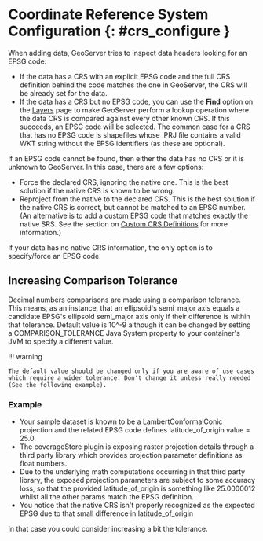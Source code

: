 # Coordinate Reference System Configuration {: #crs_configure }

When adding data, GeoServer tries to inspect data headers looking for an EPSG code:

-   If the data has a CRS with an explicit EPSG code and the full CRS definition behind the code matches the one in GeoServer, the CRS will be already set for the data.
-   If the data has a CRS but no EPSG code, you can use the **Find** option on the [Layers](../../data/webadmin/layers.md) page to make GeoServer perform a lookup operation where the data CRS is compared against every other known CRS. If this succeeds, an EPSG code will be selected. The common case for a CRS that has no EPSG code is shapefiles whose .PRJ file contains a valid WKT string without the EPSG identifiers (as these are optional).

If an EPSG code cannot be found, then either the data has no CRS or it is unknown to GeoServer. In this case, there are a few options:

-   Force the declared CRS, ignoring the native one. This is the best solution if the native CRS is known to be wrong.
-   Reproject from the native to the declared CRS. This is the best solution if the native CRS is correct, but cannot be matched to an EPSG number. (An alternative is to add a custom EPSG code that matches exactly the native SRS. See the section on [Custom CRS Definitions](customcrs.md) for more information.)

If your data has no native CRS information, the only option is to specify/force an EPSG code.

## Increasing Comparison Tolerance

Decimal numbers comparisons are made using a comparison tolerance. This means, as an instance, that an ellipsoid's semi_major axis equals a candidate EPSG's ellipsoid semi_major axis only if their difference is within that tolerance. Default value is 10\^-9 although it can be changed by setting a COMPARISON_TOLERANCE Java System property to your container's JVM to specify a different value.

!!! warning

    The default value should be changed only if you are aware of use cases which require a wider tolerance. Don't change it unless really needed (See the following example).

### Example

-   Your sample dataset is known to be a LambertConformalConic projection and the related EPSG code defines latitude_of_origin value = 25.0.
-   The coverageStore plugin is exposing raster projection details through a third party library which provides projection parameter definitions as float numbers.
-   Due to the underlying math computations occurring in that third party library, the exposed projection parameters are subject to some accuracy loss, so that the provided latitude_of_origin is something like 25.0000012 whilst all the other params match the EPSG definition.
-   You notice that the native CRS isn't properly recognized as the expected EPSG due to that small difference in latitude_of_origin

In that case you could consider increasing a bit the tolerance.

